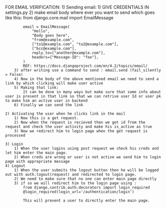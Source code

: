 FOR EMAIL VERIFICATION:
    1) Sending email:
        1) GIVE CREDENTIALS IN settings.py
        2) make email body where ever you want to send 
            which goes like this: 
            from django.core.mail import EmailMessage

            email = EmailMessage(
                "Hello",
                "Body goes here",
                "from@example.com",
                ["to1@example.com", "to2@example.com"],
                ["bcc@example.com"],
                reply_to=["another@example.com"],
                headers={"Message-ID": "foo"},
            )
            REF: https://docs.djangoproject.com/en/4.2/topics/email/
        3) after writing use a command to send : email.send (fail_silently = False)
        4) Now in the body of the above mentioned email we need to send a link by which clicking will make user active
        5) Making that link:   
            It can be done in many ways but make sure that some info about user is present in that link so that we can retrive user Id or user pk to make him an active user in backend
        6) Finally we can send the link 

    2) Activating the user when he clicks link in the mail
        1) Now this is a get request.
        2) Now when the request is recieved then we get id from the request and check the user activity and make his is_active as true
        3) Now we redirect him to login page when the get request is processed
    
    3) Login
        1) When the user logins using post request we check his creds and let him enter the main page.
        2) When creds are wrong or user is not active we send him to login page with appropriate message
    4) Logout
        1) When the user submits the logout button then he will be logged out with auth.logout(request) and redirected to login page.
        2) We need to make sure that no one can enter main page directly
        3) if so we will redirect him to the login page using :
            from django.contrib.auth.decorators import login_required
            @login_required(login_url='/authentication/login')

            This will prevent a user to directly enter the main page.